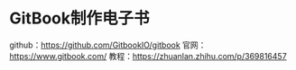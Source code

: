 # GitBook制作电子书

github：<https://github.com/GitbookIO/gitbook>
官网：<https://www.gitbook.com/>
教程：<https://zhuanlan.zhihu.com/p/369816457>
